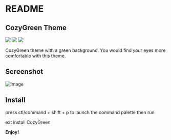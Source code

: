 # README
## CozyGreen Theme

[![](https://vsmarketplacebadge.apphb.com/version/niudai.niudai.svg)](https://marketplace.visualstudio.com/items?itemName=niudai.niudai)
[![](https://vsmarketplacebadge.apphb.com/downloads/niudai.niudai.svg)](https://marketplace.visualstudio.com/items?itemName=niudai.niudai)
[![](https://vsmarketplacebadge.apphb.com/rating/niudai.niudai.svg)](https://marketplace.visualstudio.com/items?itemName=niudai.niudai)


CozyGreen theme with a green background. You would find your eyes more comfortable with this theme.

## Screenshot


![Image]("https://raw.githubusercontent.com/niudai/CozyGreen/master/images/docs/screenshot_1.png")


## Install

press ctl/command + shift + p to launch the command palette then run

ext install CozyGreen

**Enjoy!**
